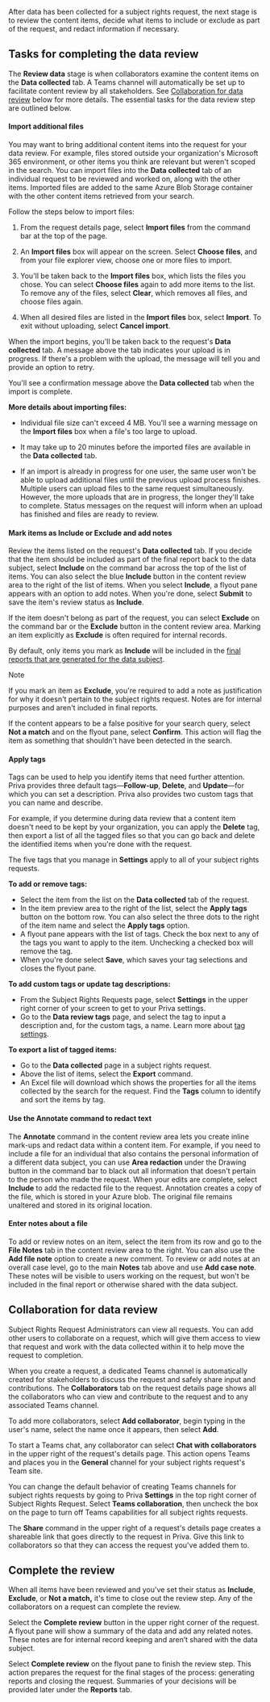 After data has been collected for a subject rights request, the next stage is to review the content items, decide what items to include or exclude as part of the request, and redact information if necessary.

## Tasks for completing the data review

The **Review data** stage is when collaborators examine the content items on the **Data collected** tab. A Teams channel will automatically be set up to facilitate content review by all stakeholders. See [Collaboration for data review](#collaboration-for-data-review) below for more details. The essential tasks for the data review step are outlined below.

#### Import additional files

You may want to bring additional content items into the request for your data review. For example, files stored outside your organization's Microsoft 365 environment, or other items you think are relevant but weren't scoped in the search. You can import files into the **Data collected** tab of an individual request to be reviewed and worked on, along with the other items. Imported files are added to the same Azure Blob Storage container with the other content items retrieved from your search.

Follow the steps below to import files:

1. From the request details page, select **Import files** from the command bar at the top of the page.

2.  An **Import files** box will appear on the screen. Select **Choose files**, and from your file explorer view, choose one or more files to import.

3. You'll be taken back to the **Import files** box, which lists the files you chose. You can select **Choose files** again to add more items to the list. To remove any of the files, select **Clear**, which removes all files, and choose files again.

4. When all desired files are listed in the **Import files** box, select **Import**. To exit without uploading, select **Cancel import**.

When the import begins, you'll be taken back to the request's **Data collected** tab. A message above the tab indicates your upload is in progress. If there's a problem with the upload, the message will tell you and provide an option to retry.

You'll see a confirmation message above the **Data collected** tab when the import is complete.

**More details about importing files:**

- Individual file size can't exceed 4 MB. You'll see a warning message on the **Import files** box when a file's too large to upload.

- It may take up to 20 minutes before the imported files are available in the **Data collected** tab.

- If an import is already in progress for one user, the same user won't be able to upload additional files until the previous upload process finishes. Multiple users can upload files to the same request simultaneously. However, the more uploads that are in progress, the longer they'll take to complete. Status messages on the request will inform when an upload has finished and files are ready to review.

#### Mark items as Include or Exclude and add notes

Review the items listed on the request's **Data collected** tab.  If you decide that the item should be included as part of the final report back to the data subject, select **Include** on the command bar across the top of the list of items. You can also select the blue **Include** button in the content review area to the right of the list of items. When you select **Include**, a flyout pane appears with an option to add notes. When you're done, select **Submit** to save the item's review status as **Include**.

If the item doesn't belong as part of the request, you can select **Exclude** on the command bar or the **Exclude** button in the content review area. Marking an item explicitly as **Exclude** is often required for internal records.

By default, only items you mark as **Include** will be included in the [final reports that are generated for the data subject](subject-rights-requests-reports.md).

> [!NOTE]
> If you mark an item as **Exclude**, you're required to add a note as justification for why it doesn't pertain to the subject rights request. Notes are for internal purposes and aren't included in final reports.

If the content appears to be a false positive for your search query, select **Not a match** and on the flyout pane, select **Confirm**. This action will flag the item as something that shouldn't have been detected in the search.

#### Apply tags

Tags can be used to help you identify items that need further attention. Priva provides three default tags—**Follow-up**, **Delete**, and **Update**—for which you can set a description. Priva also provides two custom tags that you can name and describe.

For example, if you determine during data review that a content item doesn't need to be kept by your organization, you can apply the **Delete** tag, then export a list of all the tagged files so that you can go back and delete the identified items when you're done with the request.

The five tags that you manage in **Settings** apply to all of your subject rights requests.

**To add or remove tags:**

- Select the item from the list on the **Data collected** tab of the request.
- In the item preview area to the right of the list, select the **Apply tags** button on the bottom row. You can also select the three dots to the right of the item name and select the **Apply tags** option.
- A flyout pane appears with the list of tags. Check the box next to any of the tags you want to apply to the item. Unchecking a checked box will remove the tag.
- When you're done select **Save**, which saves your tag selections and closes the flyout pane.

**To add custom tags or update tag descriptions:**
- From the Subject Rights Requests page, select **Settings** in the upper right corner of your screen to get to your Priva settings.
- Go to the **Data review tags** page, and select the tag to input a description and, for the custom tags, a name. Learn more about [tag settings](priva-settings.md#data-review-tags).

**To export a list of tagged items:**
- Go to the **Data collected** page in a subject rights request.
- Above the list of items, select the **Export** command.
- An Excel file will download which shows the properties for all the items collected by the search for the request. Find the **Tags** column to identify and sort the items by tag.

#### Use the Annotate command to redact text
The **Annotate** command in the content review area lets you create inline mark-ups and redact data within a content item. For example, if you need to include a file for an individual that also contains the personal information of a different data subject, you can use **Area redaction** under the Drawing button in the command bar to black out all information that doesn't pertain to the person who made the request. When your edits are complete, select **Include** to add the redacted file to the request. Annotation creates a copy of the file, which is stored in your Azure blob. The original file remains unaltered and stored in its original location.

#### Enter notes about a file
To add or review notes on an item, select the item from its row and go to the **File Notes** tab in the content review area to the right. You can also use the **Add file note** option to create a new comment. To review or add notes at an overall case level, go to the main **Notes** tab above and use **Add case note**. These notes will be visible to users working on the request, but won't be included in the final report or otherwise shared with the data subject.

## Collaboration for data review

Subject Rights Request Administrators can view all requests. You can add other users to collaborate on a request, which will give them access to view that request and work with the data collected within it to help move the request to completion.

When you create a request, a dedicated Teams channel is automatically created for stakeholders to discuss the request and safely share input and contributions. The **Collaborators** tab on the request details page shows all the collaborators who can view and contribute to the request and to any associated Teams channel.

To add more collaborators, select **Add collaborator**, begin typing in the user's name, select the name once it appears, then select **Add**.

To start a Teams chat, any collaborator can select **Chat with collaborators** in the upper right of the request's details page. This action opens Teams and places you in the **General** channel for your subject rights request's Team site.

You can change the default behavior of creating Teams channels for subject rights requests by going to Priva **Settings** in the top right corner of Subject Rights Request. Select **Teams collaboration**, then uncheck the box on the page to turn off Teams capabilities for all subject rights requests.

The **Share** command in the upper right of a request's details page creates a shareable link that goes directly to the request in Priva. Give this link to collaborators so that they can access the request you've added them to.

## Complete the review

When all items have been reviewed and you've set their status as **Include**, **Exclude**, or **Not a match,** it's time to close out the review step. Any of the collaborators on a request can complete the review.

Select the **Complete review** button in the upper right corner of the request. A flyout pane will show a summary of the data and add any related notes. These notes are for internal record keeping and aren’t shared with the data subject.

Select **Complete review** on the flyout pane to finish the review step. This action prepares the request for the final stages of the process: generating reports and closing the request. Summaries of your decisions will be provided later under the **Reports** tab.